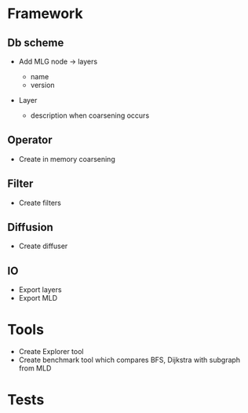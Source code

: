 # Framework

## Db scheme
- Add MLG node -> layers
    - name
    - version

- Layer
    - description when coarsening occurs

## Operator
- Create in memory coarsening

## Filter
- Create filters

## Diffusion
- Create diffuser

## IO
- Export layers
- Export MLD

# Tools
- Create Explorer tool
- Create benchmark tool which compares BFS, Dijkstra with subgraph from MLD

# Tests



